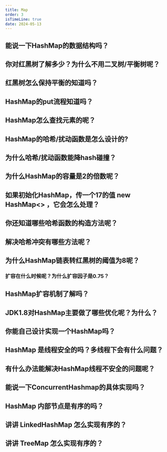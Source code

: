 ```yaml
---
title: Map
order: 3
isTimeLine: true
date: 2024-05-13
---
```


## 能说一下HashMap的数据结构吗？  

## 你对红黑树了解多少？为什么不用二叉树/平衡树呢？  

## 红黑树怎么保持平衡的知道吗？  

## HashMap的put流程知道吗？  

## HashMap怎么查找元素的呢？  

## HashMap的哈希/扰动函数是怎么设计的?  

## 为什么哈希/扰动函数能降hash碰撞？  

## 为什么HashMap的容量是2的倍数呢？  

## 如果初始化HashMap，传一个17的值 new HashMap<> ，它会怎么处理？  

## 你还知道哪些哈希函数的构造方法呢？  

## 解决哈希冲突有哪些方法呢？  

## 为什么HashMap链表转红黑树的阈值为8呢？

### 扩容在什么时候呢？为什么扩容因子是0.75？  

## HashMap扩容机制了解吗？  

## JDK1.8对HashMap主要做了哪些优化呢？为什么？  

## 你能自己设计实现一个HashMap吗？  

## HashMap 是线程安全的吗？多线程下会有什么问题？  

## 有什么办法能解决HashMap线程不安全的问题呢？  

## 能说一下ConcurrentHashmap的具体实现吗？  

## HashMap 内部节点是有序的吗？  

## 讲讲 LinkedHashMap 怎么实现有序的？  

## 讲讲 TreeMap 怎么实现有序的？  